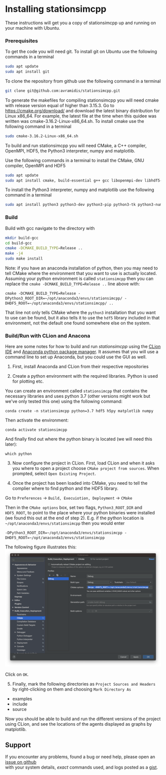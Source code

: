 # Installing stationsimcpp

These instructions will get you a copy of stationsimcpp up and running on your machine with Ubuntu.

### Prerequisites

To get the code you will need git. To install git on Ubuntu use the following commands in a terminal

```bash
sudo apt update
sudo apt install git
```

To clone the repository from github use the following command in a terminal

```bash
git clone git@github.com:avramidis/stationsimcpp.git
```

To generate the makefiles for compiling stationsimcpp you will need cmake with release version equal of higher than 3.15.3. Go to https://cmake.org/download/
and download the latest binary distribution for Linux x86_64. For example, the latest file at the time when this quidee was written was
cmake-3.16.2-Linux-x86_64.sh. To install cmake use the following command in a terminal

```bash
sudo cmake-3.16.2-Linux-x86_64.sh
```

To build and run stationsimcpp you will need CMake, a C++ compiler, OpenMPI, HDF5, the Python3 interpreter, numpy and matplotlib.

Use the following commands in a terminal to install the CMake, GNU compiler, OpenMPI and HDF5

```bash
sudo apt update
sudo apt install cmake, build-essential g++ gcc libopenmpi-dev libhdf5-dev
```

To install the Python3 interpreter, numpy and matplotlib use the following command in a terminal

```bash
sudo apt install python3 python3-dev python3-pip python3-tk python3-numpy python3-matplotlib
```

### Build

Build with gcc navigate to the directory with 

```bash
mkdir build-gcc
cd build-gcc
cmake -DCMAKE_BUILD_TYPE=Release ..
make -j4
sudo make install
```

Note: if you have an anaconda installation of python, then you may need to tell CMake where the environment that you
want to use is actually located. Assuming your python environment is called `stationsimcpp` then you can replace the 
`cmake -DCMAKE_BUILD_TYPE=Release ..` line above with:

```
cmake -DCMAKE_BUILD_TYPE=Release -DPython3_ROOT_DIR=~/opt/anaconda3/envs/stationsimcpp/ -DHDF5_ROOT=~/opt/anaconda3/envs/stationsimcpp/ ..
```

That line not only tells CMake where the `python3` installation that you want to use can be found, but it also tells
it to use the `hdf5` library included in that environment, not the default one found somewhere else on the system. 

### Build/Run with CLion and Anacona

Here are some notes for how to build and run _stationsimcpp_ using the [CLion IDE](https://www.jetbrains.com/clion/) and [Anaconda python package manager](https://www.anaconda.com/). It assumes that you will use a command line to set up Anaconda, but you could use the GUI as well.

 1. First, install Anaconda and CLion from their respective repositories

 2. Create a python environment with the required libraries. Python is used for plotting etc.

You can create an environment called `stationsimcpp` that contains the necessary libraries and uses python 3.7 (other versions might work but we've only tested this one) using the following command:

```
conda create -n stationsimcpp python=3.7 hdf5 h5py matplotlib numpy
```

Then activate the environment:

```
conda activate stationsimcpp
```

And finally find out where the python binary is located (we will need this later):

```
which python
```

 3. Now configure the project in CLion. First, load CLion and when it asks you where to open a project choose `CMake project from sources`. When prompted, select `Open Existing Project`.

 4. Once the project has been loaded into CMake, you need to tell the complier where to find python and the HDF5 library.

Go to `Preferences` -> `Build, Execuiotion, Deployment` -> `CMake`

Then in the `CMake options` box, set two flags, `Python3_ROOT_DIR` and `HDF5_ROOT`, to point to the place where your python binaries were installed (we found this out at the end of step 2). E.g. if the python location is `~/opt/anaconda3/envs/stationsimcpp` then you would enter


```
-DPython3_ROOT_DIR=~/opt/anaconda3/envs/stationsimcpp -DHDF5_ROOT=~/opt/anaconda3/envs/stationsimcpp
```

The following figure illustrates this:
<img src="./CLion_CMake.png" alt="Screenshot of above instructions"/>

Click on `OK`.

 5. Finally, mark the following directories as `Project Sources and Headers` by right-clicking on them and choosing `Mark Directory As`
   - examples
   - include
   - source

Now you should be able to build and run the different versions of the project using CLion, and see the locations of the agents displayed as graphs by matplotlib.

## Support

If you encounter any problems, found a bug or need help, please open an [issue on github](https://github.com/avramidis/stationsimcpp/issues)  
with your system details, *exact* commands used, and logs posted as a [gist](https://gist.github.com/).